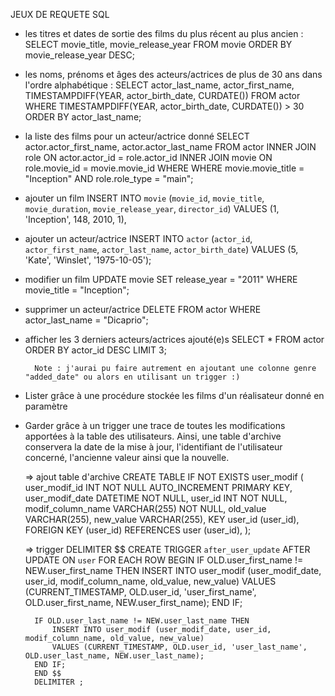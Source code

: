 JEUX DE REQUETE SQL

- les titres et dates de sortie des films du plus récent au plus ancien :
    SELECT 
        movie_title, movie_release_year 
    FROM 
        movie 
    ORDER BY 
        movie_release_year DESC;


- les noms, prénoms et âges des acteurs/actrices de plus de 30 ans dans l'ordre alphabétique :
    SELECT 
        actor_last_name,
        actor_first_name,
        TIMESTAMPDIFF(YEAR, actor_birth_date, CURDATE())
    FROM 
        actor
    WHERE 
        TIMESTAMPDIFF(YEAR, actor_birth_date, CURDATE()) > 30
    ORDER BY 
        actor_last_name;


- la liste des films pour un acteur/actrice donné
    SELECT 
        actor.actor_first_name, actor.actor_last_name
    FROM 
        actor
    INNER JOIN 
        role ON actor.actor_id = role.actor_id
    INNER JOIN 
        movie ON role.movie_id = movie.movie_id
    WHERE 
        WHERE movie.movie_title = "Inception" AND role.role_type = "main";


- ajouter un film
    INSERT INTO 
        `movie` (`movie_id`, `movie_title`, `movie_duration`, `movie_release_year`, `director_id`) 
    VALUES
        (1, 'Inception', 148, 2010, 1),


- ajouter un acteur/actrice
    INSERT INTO 
        `actor` (`actor_id`, `actor_first_name`, `actor_last_name`, `actor_birth_date`) 
    VALUES
        (5, 'Kate', 'Winslet', '1975-10-05');

- modifier un film
    UPDATE 
        movie
    SET 
        release_year = "2011"
    WHERE 
        movie_title = "Inception";


- supprimer un acteur/actrice
    DELETE FROM 
        actor
    WHERE 
        actor_last_name = "Dicaprio";


- afficher les 3 derniers acteurs/actrices ajouté(e)s
    SELECT 
        * 
    FROM 
        actor
    ORDER BY 
        actor_id DESC
    LIMIT 
        3;

        Note : j'aurai pu faire autrement en ajoutant une colonne genre "added_date" ou alors en utilisant un trigger :)


- Lister grâce à une procédure stockée les films d'un réalisateur donné en paramètre




- Garder grâce à un trigger une trace de toutes les modifications apportées à la table des utilisateurs. Ainsi, une table d'archive conservera la date de la mise à jour, l'identifiant de l'utilisateur concerné, l'ancienne valeur ainsi que la nouvelle.

    => ajout table d'archive
        CREATE TABLE IF NOT EXISTS user_modif (
            user_modif_id INT NOT NULL AUTO_INCREMENT PRIMARY KEY,
            user_modif_date DATETIME NOT NULL,
            user_id INT NOT NULL,
            modif_column_name VARCHAR(255) NOT NULL,
            old_value VARCHAR(255),
            new_value VARCHAR(255),
            KEY user_id (user_id),
            FOREIGN KEY (user_id) REFERENCES user (user_id),
);




    => trigger
        DELIMITER $$
        CREATE TRIGGER `after_user_update` AFTER UPDATE ON `user`
        FOR EACH ROW
        BEGIN
        IF OLD.user_first_name != NEW.user_first_name THEN
            INSERT INTO user_modif (user_modif_date, user_id, modif_column_name, old_value, new_value) 
            VALUES (CURRENT_TIMESTAMP, OLD.user_id, 'user_first_name', OLD.user_first_name, NEW.user_first_name);
        END IF;

        IF OLD.user_last_name != NEW.user_last_name THEN
            INSERT INTO user_modif (user_modif_date, user_id, modif_column_name, old_value, new_value) 
            VALUES (CURRENT_TIMESTAMP, OLD.user_id, 'user_last_name', OLD.user_last_name, NEW.user_last_name);
        END IF;
        END $$
        DELIMITER ;


